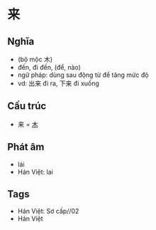 # 来

## Nghĩa

* (bộ mộc 木)
* đến, đi đến, (để, nào)
* ngữ pháp: dùng sau động từ để tăng mức độ
* vd: 出来 đi ra, 下来 đi xuống

## Cấu trúc
* 来 = [木](木.md)

## Phát âm

* lái
* Hán Việt: lai

## Tags
* Hán Việt: Sơ cấp//02
* Hán Việt

<script>window.HANZI_FIELD='来';</script>
